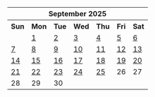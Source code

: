 <table align="center" border="0" cellpadding="0" cellspacing="0" class="month">
 <tr>
  <th class="month" colspan="7">
   September 2025
  </th>
 </tr>
 <tr>
  <th class="sun">
   Sun
  </th>
  <th class="mon">
   Mon
  </th>
  <th class="tue">
   Tue
  </th>
  <th class="wed">
   Wed
  </th>
  <th class="thu">
   Thu
  </th>
  <th class="fri">
   Fri
  </th>
  <th class="sat">
   Sat
  </th>
 </tr>
 <tr>
  <td class="noday">
  </td>
  <td class="mon">
   <a href="20250901.py">
    1
   </a>
  </td>
  <td class="tue">
   <a href="20250902.py">
    2
   </a>
  </td>
  <td class="wed">
   <a href="20250903.py">
    3
   </a>
  </td>
  <td class="thu">
   <a href="20250904.py">
    4
   </a>
  </td>
  <td class="fri">
   <a href="20250905.py">
    5
   </a>
  </td>
  <td class="sat">
   <a href="20250906.py">
    6
   </a>
  </td>
 </tr>
 <tr>
  <td class="sun">
   <a href="20250907.py">
    7
   </a>
  </td>
  <td class="mon">
   <a href="20250908.py">
    8
   </a>
  </td>
  <td class="tue">
   <a href="20250909.py">
    9
   </a>
  </td>
  <td class="wed">
   <a href="20250910.py">
    10
   </a>
  </td>
  <td class="thu">
   <a href="20250911.py">
    11
   </a>
  </td>
  <td class="fri">
   <a href="20250912.py">
    12
   </a>
  </td>
  <td class="sat">
   <a href="20250913.py">
    13
   </a>
  </td>
 </tr>
 <tr>
  <td class="sun">
   <a href="20250914.py">
    14
   </a>
  </td>
  <td class="mon">
   <a href="20250915.py">
    15
   </a>
  </td>
  <td class="tue">
   <a href="20250916.py">
    16
   </a>
  </td>
  <td class="wed">
   <a href="20250917.py">
    17
   </a>
  </td>
  <td class="thu">
   <a href="20250918.py">
    18
   </a>
  </td>
  <td class="fri">
   <a href="20250919.py">
    19
   </a>
  </td>
  <td class="sat">
   <a href="20250920.py">
    20
   </a>
  </td>
 </tr>
 <tr>
  <td class="sun">
   <a href="20250921.py">
    21
   </a>
  </td>
  <td class="mon">
   <a href="20250922.py">
    22
   </a>
  </td>
  <td class="tue">
   <a href="20250923.py">
    23
   </a>
  </td>
  <td class="wed">
   <a href="20250924.py">
    24
   </a>
  </td>
  <td class="thu">
   <a href="20250925.py">
    25
   </a>
  </td>
  <td class="fri">
   26
  </td>
  <td class="sat">
   27
  </td>
 </tr>
 <tr>
  <td class="sun">
   28
  </td>
  <td class="mon">
   29
  </td>
  <td class="tue">
   30
  </td>
  <td class="noday">
  </td>
  <td class="noday">
  </td>
  <td class="noday">
  </td>
  <td class="noday">
  </td>
 </tr>
</table>
